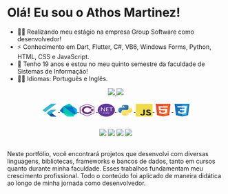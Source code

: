 ## <h1>Olá! Eu sou o Athos Martinez!</h1>

- 👨‍💻 Realizando meu estágio na empresa Group Software como desenvolvedor!
- ⚡ Conhecimento em Dart, Flutter, C#, VB6, Windows Forms, Python, HTML, CSS e JavaScript.
- 💬 Tenho 19 anos e estou no meu quinto semestre da faculdade de Sistemas de Informação!
- ✋🏻 Idiomas: Português e Inglês.
  
<div align="center">
  <a href="https://github.com/athosmartinez">
  <img height="180em" src="https://github-readme-stats.vercel.app/api?username=athosmartinez&show_icons=true&theme=dark&include_all_commits=true&count_private=true"/>
  <img height="180em" src="https://github-readme-stats.vercel.app/api/top-langs/?username=athosmartinez&layout=compact&langs_count=7&theme=dark"/>
</div>
<div align="center" style="display: inline_block"><br>
  <img align="center" alt="Athos-Flutter" height="30" width="40" src="https://github.com/devicons/devicon/blob/master/icons/flutter/flutter-original.svg">
    <img align="center" alt="Athos-Dart" height="30" width="40" src="https://github.com/devicons/devicon/blob/master/icons/dart/dart-original.svg">
  <img align="center" alt="Athos-Csharp" height="30" width="40" src="https://github.com/devicons/devicon/blob/master/icons/csharp/csharp-line.svg">
 <img align="center" alt="Athos-dotNet" height="30" width="40" src="https://github.com/devicons/devicon/blob/master/icons/dotnetcore/dotnetcore-original.svg">
  <img align="center" alt="Athos-Python" height="30" width="40" src="https://github.com/devicons/devicon/blob/master/icons/python/python-original.svg">
  <img align="center" alt="Athos-Js" height="30" width="40" src="https://github.com/devicons/devicon/blob/master/icons/javascript/javascript-original.svg">
  <img align="center" alt="Athos-HTML" height="30" width="40" src="https://raw.githubusercontent.com/devicons/devicon/master/icons/html5/html5-original.svg">
  <img align="center" alt="Athos-CSS" height="30" width="40" src="https://raw.githubusercontent.com/devicons/devicon/master/icons/css3/css3-original.svg">
</div>
  
  ##
 
<div align="center"> 
  <a href="https://www.instagram.com/athos_martinez/" target="_blank"><img src="https://img.shields.io/badge/-Instagram-%23E4405F?style=for-the-badge&logo=instagram&logoColor=white" target="_blank"></a>
  <a href="http://discordapp.com/users/mxtz#0351" target="_blank"><img src="https://img.shields.io/badge/Discord-7289DA?style=for-the-badge&logo=discord&logoColor=white" target="_blank"></a> 
  <a href = "mailto:athosandrade04@gmail.com"><img src="https://img.shields.io/badge/-Gmail-%23333?style=for-the-badge&logo=gmail&logoColor=white" target="_blank"></a>
  <a href="https://www.linkedin.com/in/athos-andrade-a1671b237/" target="_blank"><img src="https://img.shields.io/badge/-LinkedIn-%230077B5?style=for-the-badge&logo=linkedin&logoColor=white" target="_blank"></a> 
 
</div>
 
##

Neste portfólio, você encontrará projetos que desenvolvi com diversas linguagens, bibliotecas, frameworks e bancos de dados, tanto em cursos quanto durante minha faculdade. Esses trabalhos fundamentam meu crescimento profissional. Todo o conteúdo foi aplicado de maneira didática ao longo de minha jornada como desenvolvedor.



